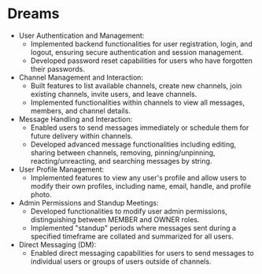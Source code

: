 # Dreams

- User Authentication and Management:
  - Implemented backend functionalities for user registration, login, and logout, ensuring secure authentication and session management.
  - Developed password reset capabilities for users who have forgotten their passwords.
- Channel Management and Interaction:
  - Built features to list available channels, create new channels, join existing channels, invite users, and leave channels.
  - Implemented functionalities within channels to view all messages, members, and channel details.
- Message Handling and Interaction:
  - Enabled users to send messages immediately or schedule them for future delivery within channels.
  - Developed advanced message functionalities including editing, sharing between channels, removing, pinning/unpinning, reacting/unreacting, and searching messages by string.
- User Profile Management:
  - Implemented features to view any user's profile and allow users to modify their own profiles, including name, email, handle, and profile photo.
- Admin Permissions and Standup Meetings:
  - Developed functionalities to modify user admin permissions, distinguishing between MEMBER and OWNER roles.
  - Implemented "standup" periods where messages sent during a specified timeframe are collated and summarized for all users.
- Direct Messaging (DM):
  - Enabled direct messaging capabilities for users to send messages to individual users or groups of users outside of channels.

